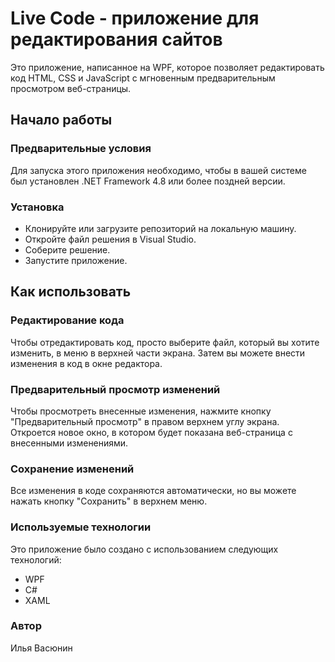 <h1>Live Code - приложение для редактирования сайтов</h1>
Это приложение, написанное на WPF, которое позволяет редактировать код HTML, CSS и JavaScript с мгновенным предварительным просмотром веб-страницы.

<h2>Начало работы</h2>
<h3>Предварительные условия</h3>
Для запуска этого приложения необходимо, чтобы в вашей системе был установлен .NET Framework 4.8 или более поздней версии.

<h3>Установка</h3>
<ul>
<li>Клонируйте или загрузите репозиторий на локальную машину.</li>
<li>Откройте файл решения в Visual Studio.</li>
<li>Соберите решение.</li>
<li>Запустите приложение.</li>
</ul>

<h2>Как использовать</h2>
<h3>Редактирование кода</h3>
Чтобы отредактировать код, просто выберите файл, который вы хотите изменить, в меню в верхней части экрана. Затем вы можете внести изменения в код в окне редактора.


<h3>Предварительный просмотр изменений</h3>
Чтобы просмотреть внесенные изменения, нажмите кнопку "Предварительный просмотр" в правом верхнем углу экрана. Откроется новое окно, в котором будет показана веб-страница с внесенными изменениями.

<h3>Сохранение изменений</h3>
Все изменения в коде сохраняются автоматически, но вы можете нажать кнопку "Сохранить" в верхнем меню.

<h3>Используемые технологии</h3>
Это приложение было создано с использованием следующих технологий:
<ul>
<li>WPF</li>
<li>C#</li>
<li>XAML</li>
</ul>

<h3>Автор</h3>
Илья Васюнин

